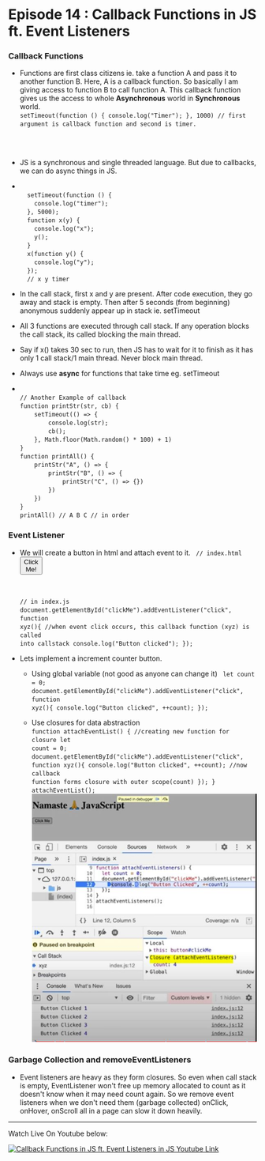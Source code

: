# Episode 14 : Callback Functions in JS ft. Event Listeners

### Callback Functions

- Functions are first class citizens ie. take a function A and pass it to another function B. Here, A is a callback function. So basically I am giving access to function B to call function A. This callback function gives us the access to whole **Asynchronous** world in **Synchronous** world.
  <Code language="javascript">
  setTimeout(function () {
  console.log("Timer");
  }, 1000) // first argument is callback function and second is timer.
</Code>

- JS is a synchronous and single threaded language. But due to callbacks, we can do async things in JS.

- <Code language="javascript">
    setTimeout(function () {
      console.log("timer");
    }, 5000);
    function x(y) {
      console.log("x");
      y();
    }
    x(function y() {
      console.log("y");
    });
    // x y timer
  </Code>

* In the call stack, first x and y are present. After code execution, they go away and stack is empty. Then after 5 seconds (from beginning) anonymous suddenly appear up in stack ie. setTimeout
* All 3 functions are executed through call stack. If any operation blocks the call stack, its called blocking the main thread.
* Say if x() takes 30 sec to run, then JS has to wait for it to finish as it has only 1 call stack/1 main thread. Never block main thread.
* Always use **async** for functions that take time eg. setTimeout

* <Code language="javascript">
  // Another Example of callback
  function printStr(str, cb) {
      setTimeout(() => {
          console.log(str);
          cb();
      }, Math.floor(Math.random() * 100) + 1)
  }
  function printAll() {
      printStr("A", () => {
          printStr("B", () => {
              printStr("C", () => {})
          })
      })
  }
  printAll() // A B C // in order
  </Code>

### Event Listener

- We will create a button in html and attach event to it.
  <Code language="javascript">
  // index.html
  <button id="clickMe">Click Me!</button>

  // in index.js
  document.getElementById("clickMe").addEventListener("click", function xyz(){ //when event click occurs, this callback function (xyz) is called into callstack
  console.log("Button clicked");
  });
  </Code>



- Lets implement a increment counter button.

  - Using global variable (not good as anyone can change it)
    <Code language="javascript">
    let count = 0;
    document.getElementById("clickMe").addEventListener("click", function xyz(){
    console.log("Button clicked", ++count);
    });
    </Code>


  - Use closures for data abstraction
    <Code language="javascript">
    function attachEventList() { //creating new function for closure
    let count = 0;
    document.getElementById("clickMe").addEventListener("click", function xyz(){
    console.log("Button clicked", ++count); //now callback function forms closure with outer scope(count)
    });
    }
    attachEventList();
    </Code>
    ![Event Listerner Demo](https://raw.githubusercontent.com/ZETRACX/devloper-studio-assets/main/assets/event.jpg)

### Garbage Collection and removeEventListeners

- Event listeners are heavy as they form closures. So even when call stack is empty, EventListener won't free up memory allocated to count as it doesn't know when it may need count again. So we remove event listeners when we don't need them (garbage collected) onClick, onHover, onScroll all in a page can slow it down heavily.

<hr>

Watch Live On Youtube below:

<a href="https://www.youtube.com/watch?v=btj35dh3_U8&ab_channel=AkshaySaini" target="_blank"><img src="https://img.youtube.com/vi/btj35dh3_U8/0.jpg" width="750"
alt="Callback Functions in JS ft. Event Listeners in JS Youtube Link"/></a>
